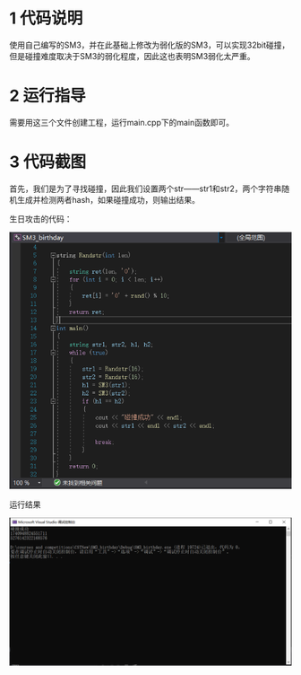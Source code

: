 # 1 代码说明

使用自己编写的SM3，并在此基础上修改为弱化版的SM3，可以实现32bit碰撞，但是碰撞难度取决于SM3的弱化程度，因此这也表明SM3弱化太严重。

# 2 运行指导

需要用这三个文件创建工程，运行main.cpp下的main函数即可。

# 3 代码截图

首先，我们是为了寻找碰撞，因此我们设置两个str——str1和str2，两个字符串随机生成并检测两者hash，如果碰撞成功，则输出结果。

生日攻击的代码：

![image](https://raw.githubusercontent.com/Pozsk209/automatic-octo-tribble/main/pic/Bth1.PNG)

运行结果

![image](https://raw.githubusercontent.com/Pozsk209/automatic-octo-tribble/main/pic/Bth2.PNG)


